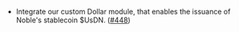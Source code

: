 - Integrate our custom Dollar module, that enables the issuance of Noble's stablecoin $UsDN. ([#448](https://github.com/noble-assets/noble/pull/448))
